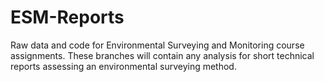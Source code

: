 # ESM-Reports
Raw data and code for Environmental Surveying and Monitoring course assignments.
These branches will contain any analysis for short technical reports assessing an environmental surveying method.

